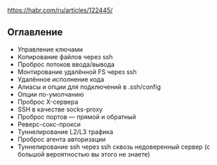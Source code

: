 

https://habr.com/ru/articles/122445/

## Оглавление
- Управление ключами
- Копирование файлов через ssh
- Проброс потоков ввода/вывода
- Монтирование удалённой FS через ssh
- Удалённое исполнение кода
- Алиасы и опции для подключений в .ssh/config
- Опции по-умолчанию
- Проброс X-сервера
- SSH в качестве socks-proxy
- Проброс портов — прямой и обратный
- Реверс-сокс-прокси
- Туннелирование L2/L3 трафика
- Проброс агента авторизации
- Туннелирование ssh через ssh сквозь недоверенный сервер (с большой вероятностью вы этого не знаете)